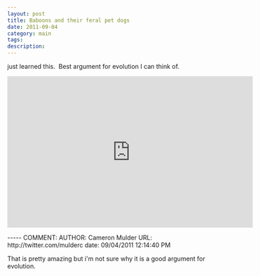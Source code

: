 ```yaml
---
layout: post
title: Baboons and their feral pet dogs
date: 2011-09-04
category: main
tags:
description:
---
```


<p>just learned this. &nbsp;Best argument for evolution I can think of.</p>
<p><iframe width="560" height="345" src="http://www.youtube.com/embed/U2lSZPTa3ho" frameborder="0" allowfullscreen></iframe></p>
-----
COMMENT:
AUTHOR: Cameron Mulder
<!--EMAIL: cameron.mulder@gmail.com-->
URL: http://twitter.com/mulderc
date: 09/04/2011 12:14:40 PM
<p>That is pretty amazing but i&#39;m not sure why it is a good argument for evolution.</p>
